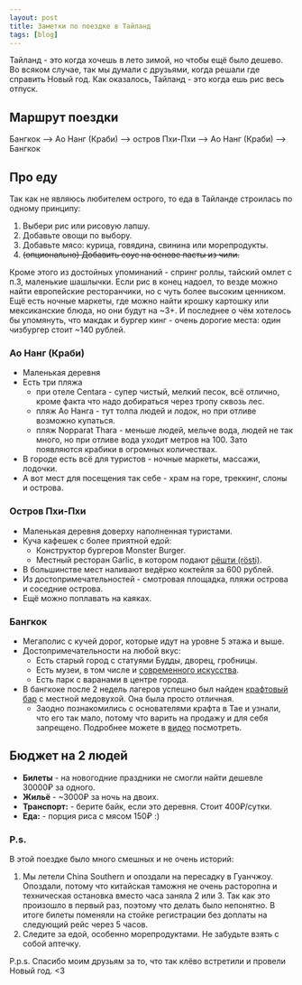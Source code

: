 ```yaml
---
layout: post
title: Заметки по поездке в Тайланд
tags: [blog]
---
```


Тайланд - это когда хочешь в лето зимой, но чтобы ещё было дешево. Во всяком случае, так мы думали с друзьями, когда решали где справить Новый год.
Как оказалось, Тайланд - это когда ешь рис весь отпуск.

## Маршрут поездки

Бангкок --> Ао Нанг (Краби) --> остров Пхи-Пхи --> Ао Нанг (Краби) --> Бангкок

## Про еду

Так как не являюсь любителем острого, то еда в Тайланде строилась по одному принципу:
1. Выбери рис или рисовую лапшу.
2. Добавьте овощи по выбору.
3. Добавьте мясо: курица, говядина, свинина или морепродукты.
4. <strike>(опционально) Добавить соус на основе пасты из чили.</strike>

Кроме этого из достойных упоминаний - спринг роллы, тайский омлет с п.3, маленькие шашлычки.
Если рис в конец надоел, то везде можно найти европейские ресторанчики, но с чуть более высоким ценником.
Ещё есть ночные маркеты, где можно найти крошку картошку или мексиканские блюда, но они будут на ~3+.
И последнее о чём хотелось бы упомянуть, что макдак и бургер кинг - очень дорогие места: один чизбургер стоит ~140 рублей.

### Ао Нанг (Краби)

* Маленькая деревня
* Есть три пляжа
    * при отеле Centara - супер чистый, мелкий песок, всё отлично, кроме факта что надо добираться через тропу сквозь лес.
    * пляж Ао Нанга - тут толпа людей и лодок, но при отливе возможно купаться.
    * пляж Nopparat Thara - меньше людей, мельче вода, людей не так много, но при отливе вода уходит метров на 100. Зато появляются крабики в огромных количествах.
* В городе есть всё для туристов - ночные маркеты, массажи, лодочки.
* А вот мест для посещения так себе - храм на горе, треккинг, слоны и острова.

### Остров Пхи-Пхи

* Маленькая деревня доверху наполненная туристами.
* Куча кафешек с более приятной едой:
    * Конструктор бургеров Monster Burger.
    * Местный ресторан Garlic, в котором подают [рёшти (rösti)](https://ru.wikipedia.org/wiki/%D0%A0%D1%91%D1%88%D1%82%D0%B8).
* В большинстве мест наливают ведёрко коктейля за 600 рублей.
* Из достопримечательностей - смотровая площадка, пляжи острова и соседние острова.
* Ещё можно поплавать на каяках.

### Бангкок

* Мегаполис с кучей дорог, которые идут на уровне 5 этажа и выше.
* Достопримечательности на любой вкус:
    * Есть старый город с статуями Будды, дворец, гробницы.
    * Есть музеи, в том числе и [современного искусства](https://www.tripadvisor.ru/Attraction_Review-g293916-d1210675-Reviews-Bangkok_Art_Culture_Centre_BACC-Bangkok.html).
    * Есть парк с варанами в центре города.
* В бангкоке после 2 недель лагеров успешно был найден [крафтовый бар](https://www.facebook.com/mitrcraft/) с местной медовухой. Она была просто отличная.
    * Заодно познакомились с основателями крафта в Тае и узнали, что его так мало, потому что варить на продажу и для себя запрещено. Подробнее можете в [видео](https://www.youtube.com/watch?v=kpbBlyIKQMQ) посмотреть.

## Бюджет на 2 людей

* **Билеты** - на новогодние праздники не смогли найти дешевле 30000₽ за одного.
* **Жильё** - ~3000₽ за ночь на двоих.
* **Транспорт:** - берите байк, если это деревня. Стоит 400₽/сутки.
* **Еда:** - порция риса с мясом 150₽ :)

### P.s.

В этой поездке было много смешных и не очень историй:
1. Мы летели China Southern и опоздали на пересадку в Гуанчжоу. Опоздали, потому что китайская таможня не очень расторопна и техническая остановка вместо часа заняла 2 или 3. Так как это произошло в первый раз, поэтому что делать было непонятно. В итоге билеты поменяли на стойке регистрации без доплаты на следующий рейс через 5 часов.
2. Следите за едой, особенно морепродуктами. Не забудьте взять с собой аптечку.

P.p.s. Спасибо моим друзьям за то, что так клёво встретили и провели Новый год. <3
